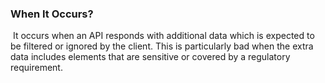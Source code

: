 ### When It Occurs?

 It occurs when an API responds with additional data which is expected to be filtered or ignored by the client. This is particularly bad when the extra data includes elements that are sensitive or covered by a regulatory requirement.

